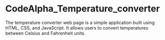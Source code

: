# CodeAlpha_Temperature_converter
The temperature converter web page is a simple application built using HTML, CSS, and JavaScript. It allows users to convert temperatures between Celsius and Fahrenheit units.
